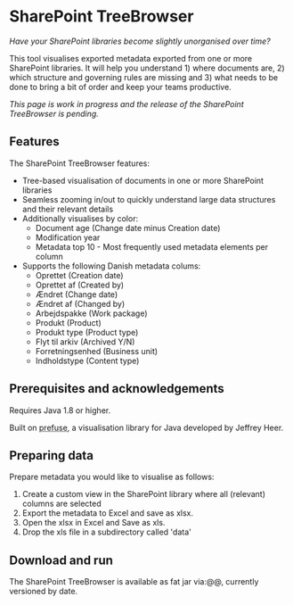 SharePoint TreeBrowser
======================
_Have your SharePoint libraries become slightly unorganised over time?_

This tool visualises exported metadata exported from one or more SharePoint libraries. It will help you understand 1) where documents are, 2) which structure and governing rules are missing and 3) what needs to be done to bring a bit of order and keep your teams productive. 

_This page is work in progress and the release of the SharePoint TreeBrowser is pending._

## Features
The SharePoint TreeBrowser features:
- Tree-based visualisation of documents in one or more SharePoint libraries
- Seamless zooming in/out to quickly understand large data structures and their relevant details
- Additionally visualises by color:
  - Document age (Change date minus Creation date)
  - Modification year
  - Metadata top 10 - Most frequently used metadata elements per column
- Supports the following Danish metadata colums:
  - Oprettet (Creation date)
  - Oprettet af (Created by)
  - Ændret (Change date)
  - Ændret af (Changed by)
  - Arbejdspakke (Work package)
  - Produkt (Product)
  - Produkt type (Product type)
  - Flyt til arkiv (Archived Y/N)
  - Forretningsenhed (Business unit)
  - Indholdstype (Content type)

## Prerequisites and acknowledgements
Requires Java 1.8 or higher. 

Built on <abbr title="https://prefuse.org">prefuse</abbr>, a visualisation library for Java developed by <attr title="http://jheer.org">Jeffrey Heer</attr>. 

## Preparing data
Prepare metadata you would like to visualise as follows:
  1. Create a custom view in the SharePoint library where all (relevant) columns are selected
  2. Export the metadata to Excel and save as xlsx.
  3. Open the xlsx in Excel and Save as xls.
  4. Drop the xls file in a subdirectory called 'data'
  
## Download and run
The SharePoint TreeBrowser is available as fat jar via:@@, currently versioned by date.



